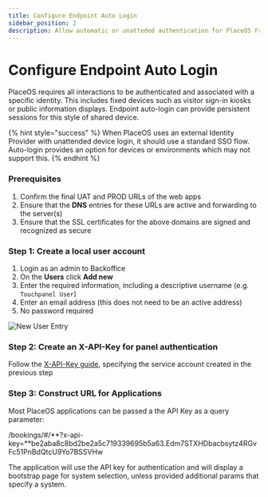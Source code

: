 ```yaml
---
title: Configure Endpoint Auto Login
sidebar_position: 2
description: Allow automatic or unatteded authentication for PlaceOS Frontend Applications
---
```


# Configure Endpoint Auto Login

PlaceOS requires all interactions to be authenticated and associated with a specific identity. This includes fixed devices such as visitor sign-in kiosks or public information displays. Endpoint auto-login can provide persistent sessions for this style of shared device.

{% hint style="success" %}
When PlaceOS uses an external Identity Provider with unattended device login, it should use a standard SSO flow. Auto-login provides an option for devices or environments which may not support this.
{% endhint %}

### Prerequisites

1. Confirm the final UAT and PROD URLs of the web apps
2. Ensure that the **DNS** entries for these URLs are active and forwarding to the server(s)
3. Ensure that the SSL certificates for the above domains are signed and recognized as secure

### Step 1: Create a local user account

1. Login as an admin to Backoffice
2. On the **Users** click **Add new**
3. Enter the required information, including a descriptive username (e.g. `Touchpanel User`)
4. Enter an email address (this does not need to be an active address)
5. No password required

![New User Entry](assets/panel\_login\_new\_user.png)

### Step 2: Create an X-API-Key for panel authentication

Follow the [X-API-Key guide](../authentication/x-api-keys.md), specifying the service account created in the previous step

### Step 3: Construct URL for Applications

Most PlaceOS applications can be passed a the API Key as a query parameter:

/bookings/#/**?x-api-key=**be2aba8c8bd2be2a5c719339695b5a63.Edm7STXHDbacbsytz4RGvFc51PnBdQtcU9Yo7BSSVHw

The application will use the API key for authentication and will display a bootstrap page for system selection, unless provided additional params that specify a system.
